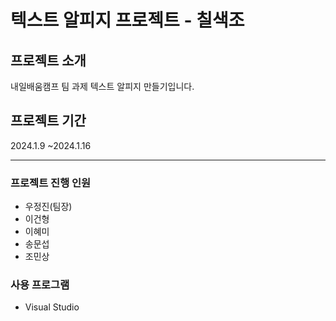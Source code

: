 # 텍스트 알피지 프로젝트 - 칠색조
## 프로젝트 소개
내일배움캠프 팀 과제 텍스트 알피지 만들기입니다.

## 프로젝트 기간
2024.1.9 ~2024.1.16

----

### 프로젝트 진행 인원

- 우정진(팀장)
- 이건형
- 이혜미
- 송문섭
- 조민상

### 사용 프로그램

 - Visual Studio
